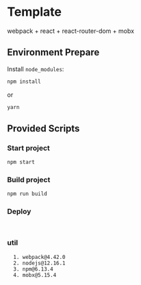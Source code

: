 # Template
webpack + react + react-router-dom + mobx 

## Environment Prepare
Install `node_modules`:

```bash
npm install
```

or

```bash
yarn
```

## Provided Scripts

### Start project

```bash
npm start
```

### Build project

```bash
npm run build
```

### Deploy
```
  
```

### util
```
  1. webpack@4.42.0
  2. nodejs@12.16.1
  3. npm@6.13.4
  4. mobx@5.15.4
```


